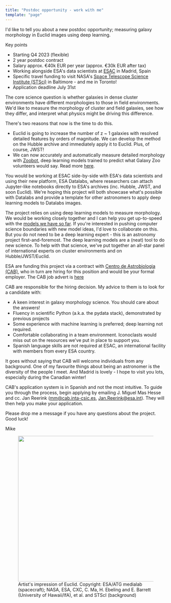 ```yaml
---
title: "Postdoc opportunity - work with me"
template: "page"
---
```


I'd like to tell you about a new postdoc opportunity; measuring galaxy morphology in Euclid images using deep learning.

Key points

- Starting Q4 2023 (flexible)
- 2 year postdoc contract
- Salary approx. €40k EUR per year (approx. €30k EUR after tax)
- Working alongside ESA's data scientists at [ESAC](https://en.wikipedia.org/wiki/European_Space_Astronomy_Centre) in Madrid, Spain
- Specific travel funding to visit NASA's [Space Telescope Science Institute (STSci)](https://www.stsci.edu/) in Baltimore - and me in Toronto!
- Application deadline July 31st

The core science question is whether galaxies in dense cluster environments have different morphologies to those in field environments. We'd like to measure the morphology of cluster and field galaxies, see how they differ, and interpret what physics might be driving this difference.

There's two reasons that now is the time to do this.

- Euclid is going to increase the number of z ~ 1 galaxies with resolved detailed features by orders of magnitude. We can develop the method on the Hubble archive and immediately apply it to Euclid. Plus, of course, JWST!
- We can now accurately and automatically measure detailed morphology with [Zoobot](https://github.com/mwalmsley/zoobot), deep learning models trained to predict what Galaxy Zoo volunteers would say. Read more [here](https://joss.theoj.org/papers/10.21105/joss.05312).

You would be working at ESAC side-by-side with ESA's data scientists and using their new platform, ESA Datalabs, where researchers can attach Jupyter-like notebooks directly to ESA's archives (inc. Hubble, JWST, and soon Euclid).
We're hoping this project will both showcase what's possible with Datalabs and provide a template for other astronomers to apply deep learning models to Datalabs images.

The project relies on using deep learning models to measure morphology.
We would be working closely together and I can help you get up-to-speed with the [models we have so far]((https://github.com/mwalmsley/zoobot)).
If you're interested in pushing computer science boundaries with new model ideas, I'd love to collaborate on this.
But you do not need to be a deep learning expert - this is an astronomy project first-and-foremost.
The deep learning models are a (neat) tool to do new science.
To help with that science, we've put together an all-star panel of international experts on cluster environments and on Hubble/JWST/Euclid.

ESA are funding this project via a contract with [Centro de Astrobiologia (CAB)](https://cab.inta-csic.es/en/), who in turn are hiring for this position and would be your formal employer. The CAB job advert is [here](https://cab.inta-csic.es/en/convocatoria/postdoctoral-position-in-machine-learning-applied-to-galaxy-morphology/)

CAB are responsible for the hiring decision. My advice to them is to look for a candidate with:

- A keen interest in galaxy morphology science. You should care about the answers!
- Fluency in scientific Python (a.k.a. the pydata stack), demonstrated by previous projects
- Some experience with machine learning is preferred; deep learning not required.
- Comfortable collaborating in a team environment. Iconoclasts would miss out on the resources we've put in place to support you.
- Spanish language skills are not required at ESAC, an international facility with members from every ESA country.

It goes without saying that CAB will welcome individuals from any background. One of my favourite things about being an astronomer is the diversity of the people I meet. And Madrid is lovely - I hope to visit you lots, especially during the Canadian winter!

CAB's application system is in Spanish and not the most intuitive. To guide you through the process, begin applying by emailing J. Miguel Mas Hesse and cc. Jan Reerink (mm@cab.inta-csic.es, Jan.Reerink@esa.int). They will then help you make your application.

Please drop me a message if you have any questions about the project. Good luck!

Mike

<figure class="is-resized">
  <img src="https://cdn.sci.esa.int/documents/33220/35293/Euclid_artist_impression_20190916_1_625.jpg" alt="" class="wp-image-9572" width="456"/>
  <figcaption>Artist's impression of Euclid. Copyright: ESA/ATG medialab (spacecraft); NASA, ESA, CXC, C. Ma, H. Ebeling and E. Barrett (University of Hawaii/IfA), et al. and STScI (background)
  </figcaption>
</figure>
